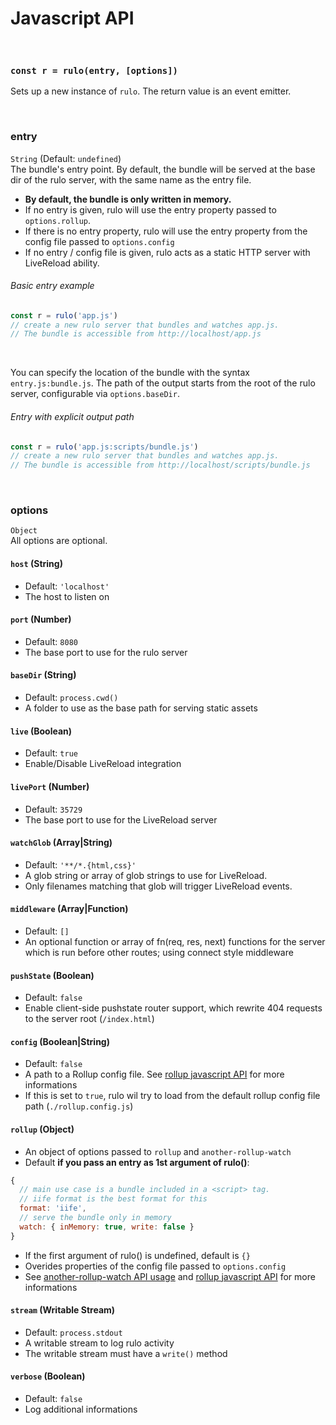 # Javascript API

<br>

### `const r = rulo(entry, [options])`
Sets up a new instance of `rulo`.
The return value is an event emitter.

<br>

### entry
`String` (Default: `undefined`)
<br>
The bundle's entry point. By default, the bundle will be served at the base dir of the rulo server, with the same name as the entry file.<br>

* __By default, the bundle is only written in memory.__
* If no entry is given, rulo will use the entry property passed to `options.rollup`.
* If there is no entry property, rulo will use the entry property from the config file passed to `options.config`
* If no entry / config file is given, rulo acts as a static HTTP server with LiveReload ability.



###### Basic entry example
```javascript
const r = rulo('app.js')
// create a new rulo server that bundles and watches app.js.
// The bundle is accessible from http://localhost/app.js
```

<br>

You can specify the location of the bundle with the syntax `entry.js:bundle.js`.
The path of the output starts from the root of the rulo server, configurable via `options.baseDir`.

###### Entry with explicit output path

```javascript
const r = rulo('app.js:scripts/bundle.js')
// create a new rulo server that bundles and watches app.js.
// The bundle is accessible from http://localhost/scripts/bundle.js
```

<br>

### options
`Object`
<br>
All options are optional.

#### `host` (String)
* Default: `'localhost'`
* The host to listen on

#### `port` (Number)
* Default: `8080`
* The base port to use for the rulo server

#### `baseDir` (String)
* Default: `process.cwd()`
* A folder to use as the base path for serving static assets

#### `live` (Boolean)
* Default: `true`
* Enable/Disable LiveReload integration

#### `livePort` (Number)
* Default: `35729`
* The base port to use for the LiveReload server

#### `watchGlob` (Array|String)
* Default: `'**/*.{html,css}'`
* A glob string or array of glob strings to use for LiveReload.
* Only filenames matching that glob will trigger LiveReload events.

#### `middleware` (Array|Function)
* Default: `[]`
* An optional function or array of fn(req, res, next) functions for the server which is run before other routes; using connect style middleware

#### `pushState` (Boolean)
* Default: `false`
* Enable client-side pushstate router support, which rewrite 404 requests to the server root (`/index.html`)

#### `config` (Boolean|String)
* Default: `false`
* A path to a Rollup config file. See [rollup javascript API](https://github.com/rollup/rollup/wiki/JavaScript-API#rolluprollup-options-) for more informations
* If this is set to `true`, rulo wil try to load from the default rollup config file path (`./rollup.config.js`)

#### `rollup` (Object)
* An object of options passed to `rollup` and `another-rollup-watch`
* Default __if you pass an entry as 1st argument of rulo()__:
```javascript
{
  // main use case is a bundle included in a <script> tag.
  // iife format is the best format for this
  format: 'iife',
  // serve the bundle only in memory
  watch: { inMemory: true, write: false }
}
```
* If the first argument of rulo() is undefined, default is `{}`
* Overides properties of the config file passed to `options.config`
* See [another-rollup-watch API usage](https://github.com/pqml/another-rollup-watch#api-usage) and [rollup javascript API](https://github.com/rollup/rollup/wiki/JavaScript-API#rolluprollup-options-) for more informations

#### `stream` (Writable Stream)
* Default: `process.stdout`
* A writable stream to log rulo activity
* The writable stream must have a `write()` method

#### `verbose` (Boolean)
* Default: `false`
* Log additional informations